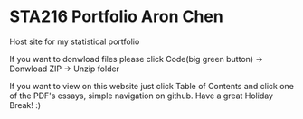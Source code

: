# STA216 Portfolio Aron Chen
Host site for my statistical portfolio

If you want to donwload files please click Code(big green button) -> Donwload ZIP -> Unzip folder

If you want to view on this website just click Table of Contents and click one of the PDF's essays, simple navigation on github. 
Have a great Holiday Break! :)
